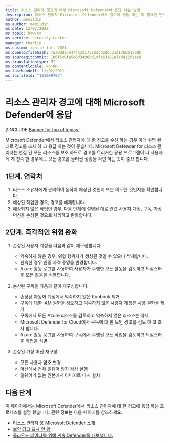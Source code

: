 ```yaml
---
title: 리소스 관리자 경고에 대해 Microsoft Defender에 응답 하는 방법
description: 리소스 관리자 Microsoft Defender에서 경고에 응답 하는 데 필요한 단계에 대해 알아봅니다.
author: memildin
ms.author: memildin
ms.date: 12/07/2020
ms.topic: how-to
ms.service: security-center
manager: rkarlin
ms.custom: ignite-fall-2021
ms.openlocfilehash: 7aa0dda56474b33175823cd2db331d136551760b
ms.sourcegitcommit: 106f5c9fa5c6d3498dd1cfe63181a7ed4125ae6d
ms.translationtype: MT
ms.contentlocale: ko-KR
ms.lasthandoff: 11/02/2021
ms.locfileid: "131009703"
---
```

# <a name="respond-to-microsoft-defender-for-resource-manager-alerts"></a>리소스 관리자 경고에 대해 Microsoft Defender에 응답

[!INCLUDE [Banner for top of topics](./includes/banner.md)]

Microsoft Defender에서 리소스 관리자에 대 한 경고를 수신 하는 경우 아래 설명 된 대로 경고를 조사 하 고 응답 하는 것이 좋습니다. Microsoft Defender for 리소스 관리자는 연결 된 모든 리소스를 보호 하므로 경고를 트리거한 응용 프로그램이 나 사용자에 게 친숙 한 경우에도 모든 경고를 둘러싼 상황을 확인 하는 것이 중요 합니다.  


## <a name="step-1-contact"></a>1단계. 연락처

1. 리소스 소유자에게 문의하여 동작이 예상된 것인지 또는 의도한 것인지를 확인합니다.
1. 예상된 작업인 경우, 경고를 해제합니다.
1. 예상되지 않은 작업인 경우, 다음 단계에 설명된 대로 관련 사용자 계정, 구독, 가상 머신을 손상된 것으로 처리하고 완화합니다.

## <a name="step-2-immediate-mitigation"></a>2단계. 즉각적인 위협 완화 

1. 손상된 사용자 계정을 다음과 같이 재구성합니다.
    - 익숙하지 않은 경우, 위협 행위자가 생성된 것일 수 있으니 삭제합니다.
    - 친숙한 경우 인증 자격 증명을 변경합니다.
    - Azure 활동 로그를 사용하여 사용자가 수행한 모든 활동을 검토하고 의심스러운 모든 활동을 식별합니다.

1. 손상된 구독을 다음과 같이 재구성합니다.
    - 손상된 자동화 계정에서 익숙하지 않은 Runbook 제거
    - 구독에 대한 IAM 권한을 검토하고 익숙하지 않은 사용자 계정은 사용 권한을 제거
    - 구독에서 모든 Azure 리소스를 검토하고 익숙하지 않은 리소스는 삭제
    - Microsoft Defender for Cloud에서 구독에 대 한 보안 경고를 검토 하 고 조사 합니다.
    - Azure 활동 로그를 사용하여 구독에서 수행된 모든 작업을 검토하고 의심스러운 작업을 식별

1. 손상된 가상 머신 재구성
    - 모든 사용자 암호 변경
    - 머신에서 전체 맬웨어 방지 검사 실행
    - 맬웨어가 없는 원본에서 이미지로 다시 설치


## <a name="next-steps"></a>다음 단계

이 페이지에서는 Microsoft Defender에서 리소스 관리자에 대 한 경고에 응답 하는 프로세스를 설명 했습니다. 관련 정보는 다음 페이지를 참조하세요.

- [리소스 관리자 용 Microsoft Defender 소개](defender-for-resource-manager-introduction.md)
- [보안 경고 표시 안 함](alerts-suppression-rules.md)
- [클라우드 데이터를 위해 계속 Defender를 내보냅니다.](continuous-export.md)
